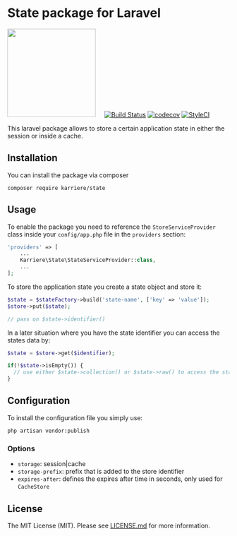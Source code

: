# State package for Laravel
<a href="https://www.karriere.at/" target="_blank"><img width="200" src="https://www.karriere.at/images/layout/katlogo.svg"></a>
<span>&nbsp;&nbsp;&nbsp;</span>
[![Build Status](https://travis-ci.org/karriereat/state.svg?branch=master)](https://travis-ci.org/karriereat/state)
[![codecov](https://codecov.io/gh/karriereat/state/branch/master/graph/badge.svg)](https://codecov.io/gh/karriereat/state)
[![StyleCI](https://styleci.io/repos/74701405/shield?branch=master)](https://styleci.io/repos/74701405)

This laravel package allows to store a certain application state in either the session or inside a cache.

## Installation

You can install the package via composer
```
composer require karriere/state
```

## Usage

To enable the package you need to reference the `StoreServiceProvider` class inside your `config/app.php` file in the `providers` section:
```php
'providers' => [
    ...
    Karriere\State\StateServiceProvider::class,
    ...
];
```

To store the application state you create a state object and store it:
```php
$state = $stateFactory->build('state-name', ['key' => 'value']);
$store->put($state);

// pass on $state->identifier()
```

In a later situation where you have the state identifier you can access the states data by:
```php
$state = $store->get($identifier);

if(!$state->isEmpty()) {
  // use either $state->collection() or $state->raw() to access the state data
}
```

## Configuration
To install the configuration file you simply use:
```
php artisan vendor:publish
```

### Options
* `storage`: session|cache
* `storage-prefix`: prefix that is added to the store identifier
* `expires-after`: defines the expires after time in seconds, only used for `CacheStore`

## License

The MIT License (MIT). Please see [LICENSE.md](LICENSE.md) for more information.
